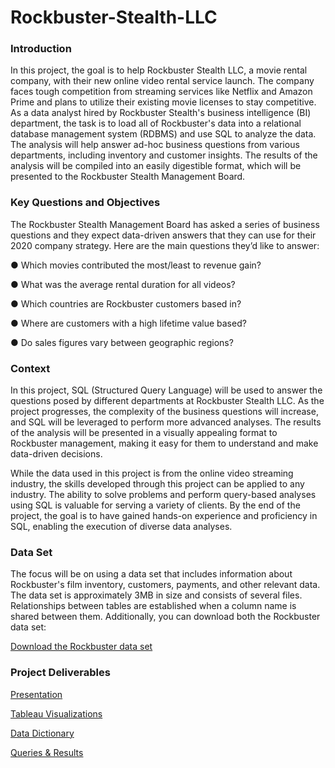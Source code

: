 # Rockbuster-Stealth-LLC

### Introduction

In this project, the goal is to help Rockbuster Stealth LLC, a movie rental company, with their new online video rental service launch. The company faces tough competition from streaming services like Netflix and Amazon Prime and plans to utilize their existing movie licenses to stay competitive. As a data analyst hired by Rockbuster Stealth's business intelligence (BI) department, the task is to load all of Rockbuster's data into a relational database management system (RDBMS) and use SQL to analyze the data. The analysis will help answer ad-hoc business questions from various departments, including inventory and customer insights. The results of the analysis will be compiled into an easily digestible format, which will be presented to the Rockbuster Stealth Management Board.


### Key Questions and Objectives

The Rockbuster Stealth Management Board has asked a series of business questions and they expect data-driven answers that they can use for their 2020 company strategy. Here are the main questions they’d like to answer:

● Which movies contributed the most/least to revenue gain?

● What was the average rental duration for all videos?

● Which countries are Rockbuster customers based in?

● Where are customers with a high lifetime value based?

● Do sales figures vary between geographic regions?


### Context

In this project, SQL (Structured Query Language) will be used to answer the questions posed by different departments at Rockbuster Stealth LLC. As the project progresses, the complexity of the business questions will increase, and SQL will be leveraged to perform more advanced analyses. The results of the analysis will be presented in a visually appealing format to Rockbuster management, making it easy for them to understand and make data-driven decisions. 

While the data used in this project is from the online video streaming industry, the skills developed through this project can be applied to any industry. The ability to solve problems and perform query-based analyses using SQL is valuable for serving a variety of clients. By the end of the project, the goal is to have gained hands-on experience and proficiency in SQL, enabling the execution of diverse data analyses.


### Data Set

The focus will be on using a data set that includes information about Rockbuster's film inventory, customers, payments, and other relevant data. The data set is approximately 3MB in size and consists of several files. Relationships between tables are established when a column name is shared between them. Additionally, you can download both the Rockbuster data set:

[Download the Rockbuster data set](http://www.postgresqltutorial.com/wp-content/uploads/2019/05/dvdrental.zip)


### Project Deliverables

[Presentation](https://drive.google.com/file/d/161l6-02XgRIyC15ItO-VJLRH79b1qnoy/view?usp=sharing)

[Tableau Visualizations](https://public.tableau.com/app/profile/lorena.leone/viz/RockbusterStealthLLC_16878870528800/Story1)

[Data Dictionary](https://drive.google.com/file/d/15nTXyKBBS_pzj27q_rS-pE6TohpvR7vJ/view?usp=sharing)

[Queries & Results](https://docs.google.com/spreadsheets/d/15UdkJedfx27bJz_vMI36EVYZ0OnnOOfg/edit?usp=sharing&ouid=104802902088151502490&rtpof=true&sd=true)

